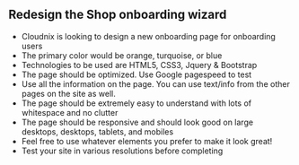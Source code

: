 ## Redesign the Shop onboarding wizard

* Cloudnix is looking to design a new onboarding page for onboarding users
* The primary color would be orange, turquoise, or blue
* Technologies to be used are HTML5, CSS3, Jquery & Bootstrap
* The page should be optimized. Use Google pagespeed to test
* Use all the information on the page. You can use text/info from the other pages on the site as well.
* The page should be extremely easy to understand with lots of whitespace and no clutter
* The page should be responsive and should look good on large desktops, desktops, tablets, and mobiles
* Feel free to use whatever elements you prefer to make it look great!
* Test your site in various resolutions before completing 